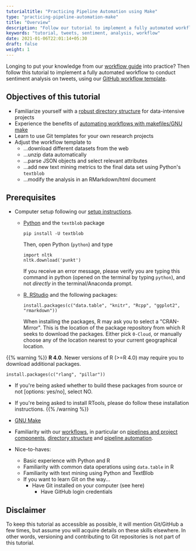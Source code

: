 ```yaml
---
tutorialtitle: "Practicing Pipeline Automation using Make"
type: "practicing-pipeline-automation-make"
title: "Overview"
description: "Follow our tutorial to implement a fully automated workflow to conduct sentiment analysis on tweets."
keywords: "tutorial, tweets, sentiment, analysis, workflow"
date: 2021-01-06T22:01:14+05:30
draft: false
weight: 1
---
```


Longing to put your knowledge from our [workflow guide](/tutorials/project-management/principles-of-project-setup-and-workflow-management/overview/) into practice? Then follow this tutorial to implement a fully automated workflow to conduct sentiment analysis on tweets, using our [GitHub workflow template](https://github.com/hannesdatta/textmining-workflow).

## Objectives of this tutorial

-	Familiarize yourself with a [robust directory structure](/tutorials/project-management/principles-of-project-setup-and-workflow-management/directories/) for data-intensive projects
-	Experience the benefits of [automating workflows with makefiles/GNU make](/tutorials/project-management/principles-of-project-setup-and-workflow-management/automation/)
-	Learn to use Git templates for your own research projects
-	Adjust the workflow template to
    -	...download different datasets from the web
    - ...unzip data automatically
    -	...parse JSON objects and select relevant attributes
    - ...add new text mining metrics to the final data set using Python's `textblob`
    - ...modify the analysis in an RMarkdown/html document

## Prerequisites

-	Computer setup following our [setup instructions](/building-blocks/configure-your-computer/).
    - [Python](/building-blocks/configure-your-computer/statistics-and-computation/python/) and the `textblob` package

        ```
        pip install -U textblob
        ```

        Then, open Python (`python`) and type

        ```
        import nltk
        nltk.download('punkt')
        ```
        
        If you receive an error message, please verify you are typing this command in python (opened on the terminal by typing `python`), and not *directly* in the terminal/Anaconda prompt.

    -	[R, RStudio](/building-blocks/configure-your-computer/statistics-and-computation/r/) and the following packages:

        ```
        install.packages(c("data.table", "knitr", "Rcpp", "ggplot2", "rmarkdown"))
        ```

        When installing the packages, R may ask you to select a "CRAN-Mirror". This is the location of the package repository from which R seeks to download the packages. Either pick `0-Cloud`, or manually choose any of the location nearest to your current geographical location.

{{% warning %}}
  **R 4.0**.
  Newer versions of R (>=R 4.0) may require you to download additional packages.

  ```
  install.packages(c("rlang", "pillar"))
  ```

  - If you're being asked whether to build these packages from source or not [options: yes/no], select NO.

  - If you're being asked to install RTools, please do follow these installation instructions.
{{% /warning %}}

  -	[GNU Make](/building-blocks/configure-your-computer/automation-and-workflows/make/)

- Familiarity with our [workflows](/tutorials/project-management/principles-of-project-setup-and-workflow-management/overview/), in particular on [pipelines and project components](/tutorials/project-management/principles-of-project-setup-and-workflow-management/pipeline/), [directory structure](/tutorials/project-management/principles-of-project-setup-and-workflow-management/directories/) and [pipeline automation](/tutorials/project-management/principles-of-project-setup-and-workflow-management/automation/).

-	Nice-to-haves:
    - Basic experience with Python and R
    -	Familiarity with common data operations using `data.table` in R
    -	Familiarity with text mining using Python and TextBlob
    - If you want to learn Git on the way...
        - Have Git installed on your computer (see here)
    	  - Have GitHub login credentials

## Disclaimer

To keep this tutorial as accessible as possible, it will mention Git/GitHub a few times, but assume you will acquire details on these skills elsewhere. In other words, versioning and contributing to Git repositories is not part of this tutorial.

<!-- to do:

add note what to put in make, and what to put in R-->
